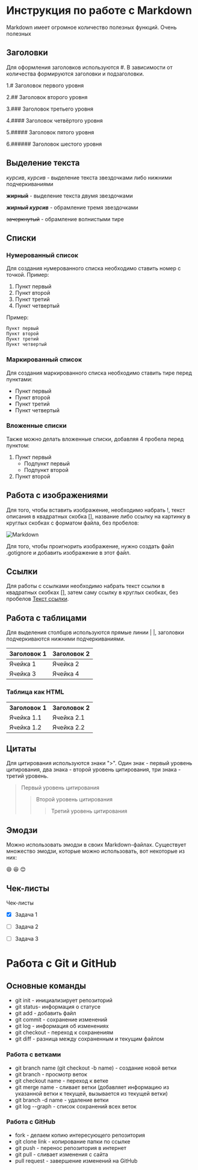 # Инструкция по работе с Markdown

Markdown имеет огромное количество полезных функций. Очень полезных

## Заголовки

Для оформления заголовков используются #. В зависимости от количества формируются заголовки и подзаголовки.

1.# Заголовок первого уровня

2.## Заголовок второго уровня

3.### Заголовок третьего уровня

4.#### Заголовок четвёртого уровня

5.##### Заголовок пятого уровня

6.###### Заголовок шестого уровня

## Выделение текста
*курсив*, _курсив_ - выделение текста звездочками либо нижними подчеркиваниями

**жирный** - выделение текста двумя звездочками

***жирный курсив***  - обрамление тремя звездочками

~~зачеркнутый~~ - обрамление волнистыми тире

## Списки

### Нумерованный список

Для создания нумерованного списка необходимо ставить номер с точкой. Пример:

1. Пункт первый
2. Пункт второй
3. Пункт третий
4. Пункт четвертый

Пример:

    Пункт первый
    Пункт второй
    Пункт третий
    Пункт четвертый

### Маркированный список

Для создания маркированного списка необходимо ставить тире перед пунктами:

- Пункт первый
- Пункт второй
- Пункт третий
- Пункт четвертый

### Вложенные списки

Также можно делать вложенные списки, добавляя 4 пробела перед пунктом:

1. Пункт первый
    - Подпункт первый
    - Подпункт второй
2. Пункт второй

## Работа с изображениями

Для того, чтобы вставить изображение, необходимо набрать !, текст описания в квадратных скобка [], название либо ссылку на картинку в круглых скобках с форматом файла, без пробелов:

![Markdown](Markdown-mark.svg.png)

Для того, чтобы проигнорить изображение, нужно создать файл .gotignore и добавить изображение в этот файл.

## Ссылки
Для работы с ссылками необходимо набрать текст ссылки в квадратных скобках [], затем саму ссылку в круглых скобках, без пробелов
[Текст ссылки](https://www.example.com).

## Работа с таблицами

Для выделения столбцов используются прямые линии | |, заголовки подчеркиваются нижними подчеркиваниями.

| Заголовок 1 | Заголовок 2 |
| ----------- | ----------- |
| Ячейка 1    | Ячейка 2   |
| Ячейка 3    | Ячейка 4   |

### Таблица как HTML

<table>
    <tr>
        <th>Заголовок 1</th>
        <th>Заголовок 2</th>
    </tr>
    <tr>
        <td>Ячейка 1.1</td>
        <td>Ячейка 2.1</td>
    </tr>
    <tr>
        <td>Ячейка 1.2</td>
        <td>Ячейка 2.2</td>
    </tr>
</table>

## Цитаты

Для цитирования используются знаки ">". Один знак - первый уровень цитирования, два знака - второй уровень цитирования, три знака - третий уровень.

> Первый уровень цитирования
>> Второй уровень цитирования
>>> Третий уровень цитирования

## Эмодзи

Можно использовать эмодзи в своих Markdown-файлах. Существует множество эмодзи, которые можно использовать, вот некоторые из них:

:smile:
:laughing:
:blush:

## Чек-листы

Чек-листы

- [x] Задача 1
- [ ] Задача 2
- [ ] Задача 3


# Работа с Git и GitHub

## Основные команды

- git init - инициализирует репозиторий
- git status- информация о статусе
- git add - добавить файл
- git commit - сохранение изменений
- git log - информация об изменениях
- git checkout - переход к сохранениям
- git diff - разница между сохраненным и текущим файлом

### Работа с ветками

- git branch name (git checkout -b name) - создание новой ветки
- git branch - просмотр веток
- git checkout name - переход к ветке
- git merge name - сливает ветки (добавляет информацию из указанной ветки к текущей, вызывается из текущей ветки)
- git branch -d name - удаление ветки
- git log --graph - список сохранений всех веток

### Работа с GitHub

- fork - делаем копию интересующего репозитория
- git clone link - копирование папки по ссылке
- git push - перенос репозитория в интернет
- git pull - сливает изменения с сайта
- pull request - завершение изменений на GitHub


